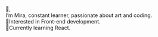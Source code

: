 &#128075;, <br>I’m Mira, constant learner, passionate about art and coding. 
         <br>🔸Interested in Front-end development.
        <br> 🔹Currently learning React.
  


